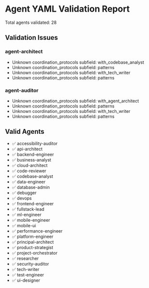 # Agent YAML Validation Report

Total agents validated: 28

## Validation Issues

### agent-architect
- Unknown coordination_protocols subfield: with_codebase_analyst
- Unknown coordination_protocols subfield: patterns
- Unknown coordination_protocols subfield: with_tech_writer
- Unknown coordination_protocols subfield: patterns

### agent-auditor
- Unknown coordination_protocols subfield: with_agent_architect
- Unknown coordination_protocols subfield: patterns
- Unknown coordination_protocols subfield: with_tech_writer
- Unknown coordination_protocols subfield: patterns

## Valid Agents

- ✅ accessibility-auditor
- ✅ api-architect
- ✅ backend-engineer
- ✅ business-analyst
- ✅ cloud-architect
- ✅ code-reviewer
- ✅ codebase-analyst
- ✅ data-engineer
- ✅ database-admin
- ✅ debugger
- ✅ devops
- ✅ frontend-engineer
- ✅ fullstack-lead
- ✅ ml-engineer
- ✅ mobile-engineer
- ✅ mobile-ui
- ✅ performance-engineer
- ✅ platform-engineer
- ✅ principal-architect
- ✅ product-strategist
- ✅ project-orchestrator
- ✅ researcher
- ✅ security-auditor
- ✅ tech-writer
- ✅ test-engineer
- ✅ ui-designer
